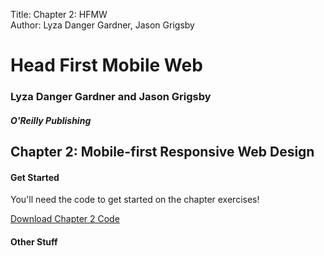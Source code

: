 Title: Chapter 2: HFMW  
Author: Lyza Danger Gardner, Jason Grigsby  

# Head First Mobile Web
### Lyza Danger Gardner and Jason Grigsby
##### O'Reilly Publishing

## Chapter 2: Mobile-first Responsive Web Design

#### Get Started
You'll need the code to get started on the chapter exercises!

[Download Chapter 2 Code](chapter2.zip "download")

#### Other Stuff
